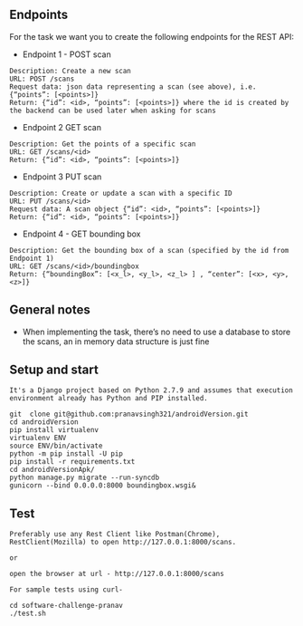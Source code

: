 

## Endpoints
For the task we want you to create the following endpoints for the REST API:

* Endpoint 1 - POST scan
```
Description: Create a new scan
URL: POST /scans
Request data: json data representing a scan (see above), i.e. {“points”: [<points>]}
Return: {“id”: <id>, “points”: [<points>]} where the id is created by the backend can be used later when asking for scans
```

* Endpoint 2 GET scan
```
Description: Get the points of a specific scan
URL: GET /scans/<id>
Return: {“id”: <id>, “points”: [<points>]}
```

* Endpoint 3 PUT scan
```
Description: Create or update a scan with a specific ID
URL: PUT /scans/<id>
Request data: A scan object {“id”: <id>, “points”: [<points>]}
Return: {“id”: <id>, “points”: [<points>]}
```

* Endpoint 4 - GET bounding box
```
Description: Get the bounding box of a scan (specified by the id from Endpoint 1) 
URL: GET /scans/<id>/boundingbox
Return: {“boundingBox”: [<x_l>, <y_l>, <z_l> ] , “center”: [<x>, <y>, <z>]}
```

## General notes 
- When implementing the task, there’s no need to use a database to store the scans, an in memory data structure is just fine



## Setup and start
```
It's a Django project based on Python 2.7.9 and assumes that execution environment already has Python and PIP installed. 

git  clone git@github.com:pranavsingh321/androidVersion.git
cd androidVersion
pip install virtualenv
virtualenv ENV
source ENV/bin/activate
python -m pip install -U pip
pip install -r requirements.txt
cd androidVersionApk/
python manage.py migrate --run-syncdb
gunicorn --bind 0.0.0.0:8000 boundingbox.wsgi&
```
## Test
```
Preferably use any Rest Client like Postman(Chrome), RestClient(Mozilla) to open http://127.0.0.1:8000/scans.

or

open the browser at url - http://127.0.0.1:8000/scans

For sample tests using curl-

cd software-challenge-pranav
./test.sh
```


